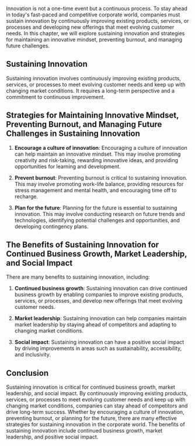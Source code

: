 
Innovation is not a one-time event but a continuous process. To stay ahead in today's fast-paced and competitive corporate world, companies must sustain innovation by continuously improving existing products, services, or processes and developing new offerings that meet evolving customer needs. In this chapter, we will explore sustaining innovation and strategies for maintaining an innovative mindset, preventing burnout, and managing future challenges.

Sustaining Innovation
---------------------

Sustaining innovation involves continuously improving existing products, services, or processes to meet evolving customer needs and keep up with changing market conditions. It requires a long-term perspective and a commitment to continuous improvement.

Strategies for Maintaining Innovative Mindset, Preventing Burnout, and Managing Future Challenges in Sustaining Innovation
--------------------------------------------------------------------------------------------------------------------------

1. **Encourage a culture of innovation**: Encouraging a culture of innovation can help maintain an innovative mindset. This may involve promoting creativity and risk-taking, rewarding innovative ideas, and providing opportunities for learning and development.

2. **Prevent burnout**: Preventing burnout is critical to sustaining innovation. This may involve promoting work-life balance, providing resources for stress management and mental health, and encouraging time off to recharge.

3. **Plan for the future**: Planning for the future is essential to sustaining innovation. This may involve conducting research on future trends and technologies, identifying potential challenges and opportunities, and developing contingency plans.

The Benefits of Sustaining Innovation for Continued Business Growth, Market Leadership, and Social Impact
---------------------------------------------------------------------------------------------------------

There are many benefits to sustaining innovation, including:

1. **Continued business growth**: Sustaining innovation can drive continued business growth by enabling companies to improve existing products, services, or processes, and develop new offerings that meet evolving customer needs.

2. **Market leadership**: Sustaining innovation can help companies maintain market leadership by staying ahead of competitors and adapting to changing market conditions.

3. **Social impact**: Sustaining innovation can have a positive social impact by driving improvements in areas such as sustainability, accessibility, and inclusivity.

Conclusion
----------

Sustaining innovation is critical for continued business growth, market leadership, and social impact. By continuously improving existing products, services, or processes to meet evolving customer needs and keep up with changing market conditions, companies can stay ahead of competitors and drive long-term success. Whether by encouraging a culture of innovation, preventing burnout, or planning for the future, there are many effective strategies for sustaining innovation in the corporate world. The benefits of sustaining innovation include continued business growth, market leadership, and positive social impact.
